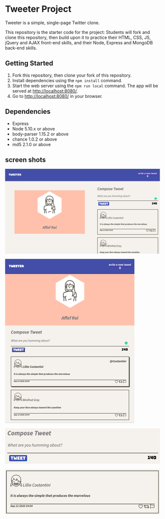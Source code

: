 
# Tweeter Project

Tweeter is a simple, single-page Twitter clone.

This repository is the starter code for the project: Students will fork and clone this repository, then build upon it to practice their HTML, CSS, JS, jQuery and AJAX front-end skills, and their Node, Express and MongoDB back-end skills.

## Getting Started

1. Fork this repository, then clone your fork of this repository.
2. Install dependencies using the `npm install` command.
3. Start the web server using the `npm run local` command. The app will be served at <http://localhost:8080/>.
4. Go to <http://localhost:8080/> in your browser.

## Dependencies

- Express
- Node 5.10.x or above
- body-parser 1.15.2 or above
- chance 1.0.2 or above
- md5 2.1.0 or above

## screen shots

!["screenshot of tweeter on desktop"](https://github.com/affafrai/tweeter/blob/master/docs/tweeter-desktop.png?raw=true)

!["screenshot of tweeter mobile"](https://github.com/affafrai/tweeter/blob/master/docs/tweetor-mobile.png?raw=true)

!["screenshot of tweet compose box"](https://github.com/affafrai/tweeter/blob/master/docs/tweet-box.png?raw=true)

!["screenshot of tweets"](https://github.com/affafrai/tweeter/blob/master/docs/tweet.png?raw=true)

